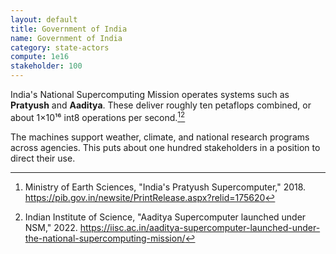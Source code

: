 ```yaml
---
layout: default
title: Government of India
name: Government of India
category: state-actors
compute: 1e16
stakeholder: 100
---
```


India's National Supercomputing Mission operates systems such as **Pratyush** and **Aaditya**.
These deliver roughly ten petaflops combined, or about 1×10¹⁶ int8 operations per second.[^1][^2]

The machines support weather, climate, and national research programs across agencies.
This puts about one hundred stakeholders in a position to direct their use.

[^1]: Ministry of Earth Sciences, "India's Pratyush Supercomputer," 2018. <https://pib.gov.in/newsite/PrintRelease.aspx?relid=175620>
[^2]: Indian Institute of Science, "Aaditya Supercomputer launched under NSM," 2022. <https://iisc.ac.in/aaditya-supercomputer-launched-under-the-national-supercomputing-mission/>

